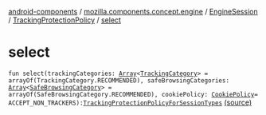 [android-components](../../../index.md) / [mozilla.components.concept.engine](../../index.md) / [EngineSession](../index.md) / [TrackingProtectionPolicy](index.md) / [select](./select.md)

# select

`fun select(trackingCategories: `[`Array`](https://kotlinlang.org/api/latest/jvm/stdlib/kotlin/-array/index.html)`<`[`TrackingCategory`](-tracking-category/index.md)`> = arrayOf(TrackingCategory.RECOMMENDED), safeBrowsingCategories: `[`Array`](https://kotlinlang.org/api/latest/jvm/stdlib/kotlin/-array/index.html)`<`[`SafeBrowsingCategory`](-safe-browsing-category/index.md)`> = arrayOf(SafeBrowsingCategory.RECOMMENDED), cookiePolicy: `[`CookiePolicy`](-cookie-policy/index.md)` = ACCEPT_NON_TRACKERS): `[`TrackingProtectionPolicyForSessionTypes`](../-tracking-protection-policy-for-session-types/index.md) [(source)](https://github.com/mozilla-mobile/android-components/blob/master/components/concept/engine/src/main/java/mozilla/components/concept/engine/EngineSession.kt#L252)